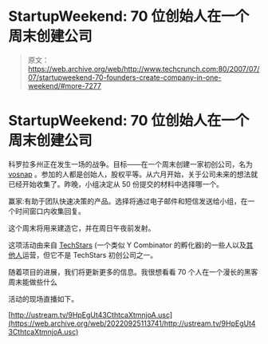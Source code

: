 # StartupWeekend: 70 位创始人在一个周末创建公司 

> 原文：<https://web.archive.org/web/http://www.techcrunch.com:80/2007/07/07/startupweekend-70-founders-create-company-in-one-weekend/#more-7277>

# StartupWeekend: 70 位创始人在一个周末创建公司

科罗拉多州正在发生一场的战争。目标——在一个周末创建一家初创公司，名为 [vosnap](https://web.archive.org/web/20220925113741/http://www.vosnap.com/) 。参加的人都是创始人，股权平等。从六月开始，关于公司未来的想法就已经开始收集了。昨晚，小组决定从 50 份提交的材料中选择哪一个。

赢家:有助于团队快速决策的产品。选择将通过电子邮件和短信发送给小组，在一个时间窗口内收集回复。

这个周末将用来建造它，并在周日午夜前发射。

这项活动由来自 [TechStars](https://web.archive.org/web/20220925113741/http://www.beta.techcrunch.com/2007/01/25/techstars-summer-camp-for-entrepreneurs/) (一个类似 Y Combinator 的孵化器)的一些人以及[其他人](https://web.archive.org/web/20220925113741/http://startupweekend.com/?page_id=5)运营，但它不是 TechStars 初创公司之一。

随着项目的进展，我们将更新更多的信息。我很想看看 70 个人在一个漫长的黑客周末能做些什么

活动的现场直播如下。

 [http://ustream.tv/9HpEgUt43CthtcaXtmnjoA.usc](https://web.archive.org/web/20220925113741/http://ustream.tv/9HpEgUt43CthtcaXtmnjoA.usc)